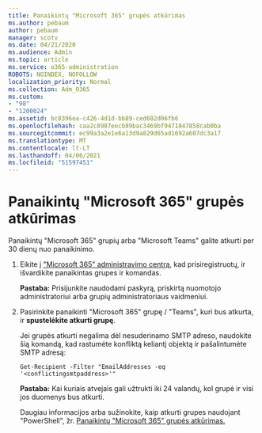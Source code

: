 ```yaml
---
title: Panaikintų "Microsoft 365" grupės atkūrimas
ms.author: pebaum
author: pebaum
manager: scotv
ms.date: 04/21/2020
ms.audience: Admin
ms.topic: article
ms.service: o365-administration
ROBOTS: NOINDEX, NOFOLLOW
localization_priority: Normal
ms.collection: Adm_O365
ms.custom:
- "98"
- "1200024"
ms.assetid: bc0396ea-c426-4d1d-bb89-ced602d06fb6
ms.openlocfilehash: caa2c8987eecb89bac3469bf9471847858cab0ba
ms.sourcegitcommit: ec99a3a2e1e6a13d9a829d65ad1692a607dc3a17
ms.translationtype: MT
ms.contentlocale: lt-LT
ms.lasthandoff: 04/06/2021
ms.locfileid: "51597451"
---
```

# <a name="restore-a-deleted-microsoft-365-group"></a>Panaikintų "Microsoft 365" grupės atkūrimas

Panaikintų "Microsoft 365" grupių arba "Microsoft Teams" galite atkurti per 30 dienų nuo panaikinimo.

1. Eikite į ["Microsoft 365" administravimo centrą,](https://aka.ms/RestoreDeletedGroup) kad prisiregistruotų, ir išvardikite panaikintas grupes ir komandas.

    **Pastaba:** Prisijunkite naudodami paskyrą, priskirtą nuomotojo administratoriui arba grupių administratoriaus vaidmeniui.

1. Pasirinkite panaikinti "Microsoft 365" grupę / "Teams", kuri bus atkurta, ir **spustelėkite atkurti grupę**.

    Jei grupės atkurti negalima dėl nesuderinamo SMTP adreso, naudokite šią komandą, kad rastumėte konfliktą keliantį objektą ir pašalintumėte SMTP adresą:

    `Get-Recipient -Filter "EmailAddresses -eq '<conflictingsmtpaddress>'"`

    **Pastaba:** Kai kuriais atvejais gali užtrukti iki 24 valandų, kol grupė ir visi jos duomenys bus atkurti.

    Daugiau informacijos arba sužinokite, kaip atkurti grupes naudojant "PowerShell", žr. [Panaikintų "Microsoft 365" grupės atkūrimas.](https://go.microsoft.com/fwlink/?linkid=867802)